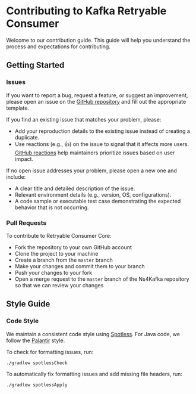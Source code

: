 # Contributing to Kafka Retryable Consumer

Welcome to our contribution guide.
This guide will help you understand the process and expectations for contributing.

## Getting Started

### Issues

If you want to report a bug, request a feature, or suggest an improvement, please open an issue on
the [GitHub repository](https://github.com/michelin/kafka-retryable-consumer/issues)
and fill out the appropriate template.

If you find an existing issue that matches your problem, please:

- Add your reproduction details to the existing issue instead of creating a duplicate.
- Use reactions (e.g., 👍) on the issue to signal that it affects more
  users. [GitHub reactions](https://github.blog/news-insights/product-news/add-reactions-to-pull-requests-issues-and-comments/)
  help maintainers prioritize issues based on user impact.

If no open issue addresses your problem, please open a new one and include:

- A clear title and detailed description of the issue.
- Relevant environment details (e.g., version, OS, configurations).
- A code sample or executable test case demonstrating the expected behavior that is not occurring.

### Pull Requests

To contribute to Retryable Consumer Core:

- Fork the repository to your own GitHub account
- Clone the project to your machine
- Create a branch from the `master` branch
- Make your changes and commit them to your branch
- Push your changes to your fork
- Open a merge request to the `master` branch of the Ns4Kafka repository so that we can review your changes

## Style Guide

### Code Style

We maintain a consistent code style using [Spotless](https://github.com/diffplug/spotless/tree/main/plugin-gradle).
For Java code, we follow the [Palantir](https://github.com/palantir/palantir-java-format) style.

To check for formatting issues, run:

```bash
./gradlew spotlessCheck
```

To automatically fix formatting issues and add missing file headers, run:

```bash
./gradlew spotlessApply
```